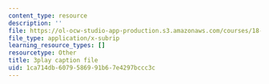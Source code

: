 ```yaml
---
content_type: resource
description: ''
file: https://ol-ocw-studio-app-production.s3.amazonaws.com/courses/18-06sc-linear-algebra-fall-2011/1ca714db6079586991b67e4297bccc3c_hSRcHTafkjE.vtt
file_type: application/x-subrip
learning_resource_types: []
resourcetype: Other
title: 3play caption file
uid: 1ca714db-6079-5869-91b6-7e4297bccc3c
---
```

